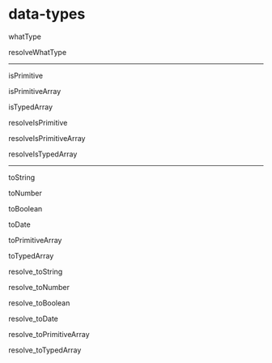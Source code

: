 # data-types

whatType

resolveWhatType

---

isPrimitive

isPrimitiveArray

isTypedArray

resolveIsPrimitive

resolveIsPrimitiveArray

resolveIsTypedArray

---

toString

toNumber

toBoolean

toDate

toPrimitiveArray

toTypedArray

resolve_toString

resolve_toNumber

resolve_toBoolean

resolve_toDate

resolve_toPrimitiveArray

resolve_toTypedArray